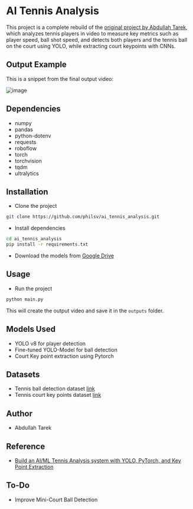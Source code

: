 # AI Tennis Analysis

This project is a complete rebuild of the [original project by Abdullah Tarek](https://github.com/abdullahtarek/tennis_analysis), which analyzes tennis players in video to measure key metrics such as player speed, ball shot speed, and detects both players and the tennis ball on the court using YOLO, while extracting court keypoints with CNNs.

## Output Example

This is a snippet from the final output video:

![image](example.gif)

## Dependencies

* numpy
* pandas
* python-dotenv
* requests
* roboflow
* torch
* torchvision
* tqdm
* ultralytics

## Installation

* Clone the project

```bash
git clone https://github.com/philsv/ai_tennis_analysis.git
```

* Install dependencies

```bash
cd ai_tennis_analysis
pip install -r requirements.txt
```

* Download the models from [Google Drive](https://drive.google.com/drive/folders/1SIoKD8Yi2c8qN0vltrzw2QuwSRUT9_HT?usp=sharing)

## Usage

* Run the project

```bash
python main.py
```

This will create the output video and save it in the `outputs` folder.

## Models Used

* YOLO v8 for player detection
* Fine-tuned YOLO-Model for ball detection
* Court Key point extraction using Pytorch

## Datasets

* Tennis ball detection dataset [link](https://universe.roboflow.com/viren-dhanwani/tennis-ball-detection)
* Tennis court key points dataset [link](https://drive.usercontent.google.com/download?id=1lhAaeQCmk2y440PmagA0KmIVBIysVMwu&export=download&authuser=0&confirm=t&uuid=3077628e-fc9b-4ef2-8cde-b291040afb30&at=APZUnTU9lSikCSe3NqbxV5MVad5T%3A1708243355040)

## Author

* Abdullah Tarek

## Reference

* [Build an AI/ML Tennis Analysis system with YOLO, PyTorch, and Key Point Extraction](https://www.youtube.com/watch?v=L23oIHZE14w&t=8069s)

## To-Do

* Improve Mini-Court Ball Detection
